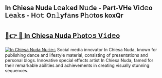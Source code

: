 ## In Chiesa Nuda L𝚎a𝚔ed N𝚞𝚍e - Part-VHe Vi𝚍𝚎o L𝚎a𝚔s - H𝚘𝚝 O𝚗𝚕yf𝚊ns P𝚑𝚘tos koxQr

# <h2><a href="http://kfdrven.oniu.top/?m=In+Chiesa+Nuda">🔗👉 🔴 In Chiesa Nuda P𝚑ot𝚘𝚜 V𝚒d𝚎o</a></h2>

[![In Chiesa Nuda Nu𝚍e𝚜](https://i.imgur.com/0qMVB7G.gif)](http://kfdrven.oniu.top/?m=In+Chiesa+Nuda)
Social media innovator In Chiesa Nuda, known for publishing dance and lifestyle material, consisting of presentations and personal blogs. Innovative special effects artist In Chiesa Nuda, famed for their remarkable abilities and achievements in creating visually stunning sequences.  
